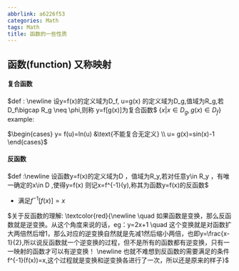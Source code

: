 ```yaml
---
abbrlink: a6226f53
categories: Math
tags: Math
title: 函数的一些性质
---
```

## 函数(function) 又称映射

#### 复合函数 
$def : \newline
 设y=f(x)的定义域为D_f, u=g(x) 的定义域为D_g,值域为R_g,若D_f\bigcap R_g \neq \phi,则称 y=f[g(x)]为复合函数$
$\{x|x \in D_g ,g(x)\in D_f \}$
<br>
example:
<br>

$\begin{cases}
   y= f(u)=ln(u)     &\text{不能复合无定义} \\
   u= g(x)=sin(x)-1
\end{cases}$

#### 反函数
$def :\newline 设函数y=f(x)的定义域为D ，值域为R_y,若对任意y\in R_y ，有唯一确定的x\in D ,使得y=f(x) 则记x=f^{-1}(y),称其为函数y=f(x)的反函数$
- 满足$f^{-1}[f(x)] = x$

$关于反函数的理解:
\textcolor{red}{\newline \quad 如果函数是变换，那么反函数就是逆变换。从这个角度来说的话，eg：y=2x+1 \quad 这个变换就是对函数扩大两倍然后增1，那么对应的逆变换自然就是先减1然后缩小两倍，也即y=\frac{x-1}{2},所以说反函数就一个逆变换的过程，但不是所有的函数都有逆变换，只有一一映射的函数才可以有逆变换！ \newline 也就不难想到反函数的需要满足的条件f^{-1}(f(x))=x,这个过程就是变换和逆变换各进行了一次，所以还是原来的样子}$

